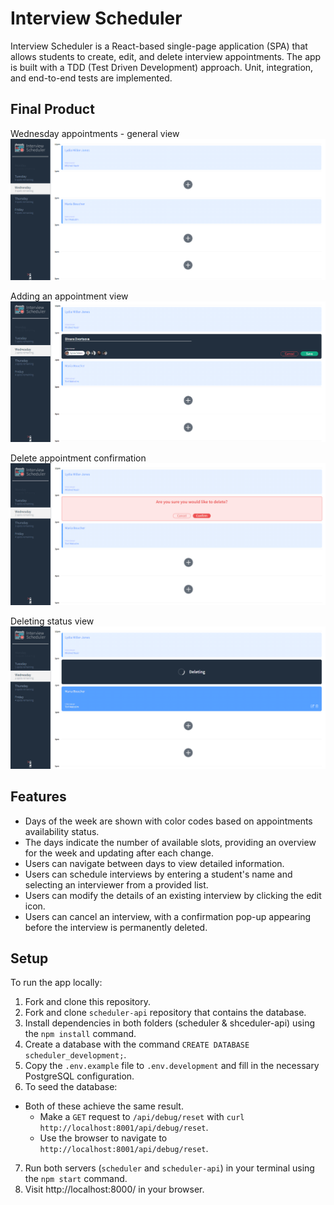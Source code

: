 # Interview Scheduler

Interview Scheduler is a React-based single-page application (SPA) that allows students to create, edit, and delete interview appointments. The app is built with a TDD (Test Driven Development) approach. Unit, integration, and end-to-end tests are implemented.

## Final Product
Wednesday appointments - general view
!["Wednesday appointments - general view"](docs/wednesday_appointments.png)

Adding an appointment view
!["Adding an appointment view"](docs/adding_appointment.png)

Delete appointment confirmation
!["Delete appointment confirmation"](docs/delete_confirmation.png)

Deleting status view
!["Deleting status view"](docs/deleting.png)

## Features

* Days of the week are shown with color codes based on appointments availability status.
* The days indicate the number of available slots, providing an overview for the week and updating after each change.
* Users can navigate between days to view detailed information.
* Users can schedule interviews by entering a student's name and selecting an interviewer from a provided list.
* Users can modify the details of an existing interview by clicking the edit icon.
* Users can cancel an interview, with a confirmation pop-up appearing before the interview is permanently deleted.

## Setup
To run the app locally:
1. Fork and clone this repository.
2.  Fork and clone `scheduler-api` repository that contains the database.
3. Install dependencies in both folders (scheduler & shceduler-api) using the `npm install` command.
4. Create a database with the command `CREATE DATABASE scheduler_development;`.
5. Copy the `.env.example` file to `.env.development` and fill in the necessary PostgreSQL configuration. 
6. To seed the database:
  - Both of these achieve the same result.
    - Make a `GET` request to `/api/debug/reset` with `curl http://localhost:8001/api/debug/reset`.
    - Use the browser to navigate to `http://localhost:8001/api/debug/reset`.
7. Run both servers (`scheduler` and `scheduler-api`) in your terminal using the `npm start` command.
8. Visit http://localhost:8000/ in your browser.